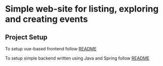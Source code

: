 Simple web-site for listing, exploring and creating events
===============
Project Setup
---------------
To setup vue-based frontend follow [README](https://github.com/n11ceo/vuemastery/blob/master/real-world/front/README.md)

To setup simple backend written using Java and Spring follow [README](https://github.com/n11ceo/vuemastery/blob/master/real-world/back/README.md)
